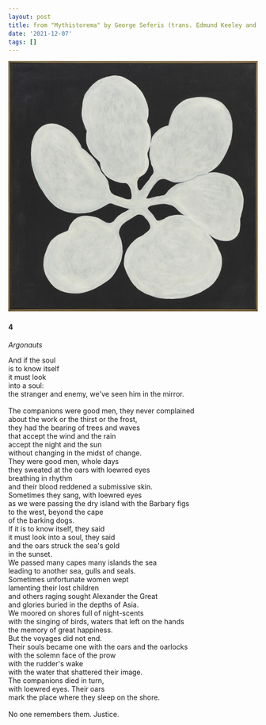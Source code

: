 ```yaml
---
layout: post
title: from "Mythistorema" by George Seferis (trans. Edmund Keeley and Philip Sherrard)
date: '2021-12-07'
tags: []
---
```


![bliss](/assets/seferis.png)

<p><h4>4</h4></p>
<p><em>Argonauts</em>
	<p>And if the soul<br>
		is to know itself<br>
		it must look<br>
		into a soul:<br>
		the stranger and enemy, we've seen him in the mirror.<br>
<br>
		The companions were good men, they never complained<br>
		about the work or the thirst or the frost,<br>
		they had the bearing of trees and waves<br>
		that accept the wind and the rain<br>
		accept the night and the sun <br>
		without changing in the midst of change. <br>
		They were good men, whole days <br>
		they sweated at the oars with loewred eyes<br>
		breathing in rhythm<br>
		and their blood reddened a submissive skin.<br>
		Sometimes they sang, with loewred eyes<br>
		as we were passing the dry island with the Barbary figs<br>
		to the west, beyond the cape<br>
		of the barking dogs.<br>
		If it is to know itself, they said<br>
		it must look into a soul, they said<br>
		and the oars struck the sea's gold<br>
		in the sunset.<br>
		We passed many capes many islands the sea<br>
		leading to another sea, gulls and seals. <br>
		Sometimes unfortunate women wept<br>
		lamenting their lost children<br>
		and others raging sought Alexander the Great<br>
		and glories buried in the depths of Asia. <br>
		We moored on shores full of night-scents<br>
		with the singing of birds, waters that left on the hands<br>
		the memory of great happiness.<br>
		But the voyages did not end.<br>
		Their souls became one with the oars and the oarlocks<br>
		with the solemn face of the prow<br>
		with the rudder's wake<br>
		with the water that shattered their image.<br>
		The companions died in turn, <br>
		with loewred eyes. Their oars<br>
		mark the place where they sleep on the shore.<br>
<br>
		No one remembers them. Justice.</p>